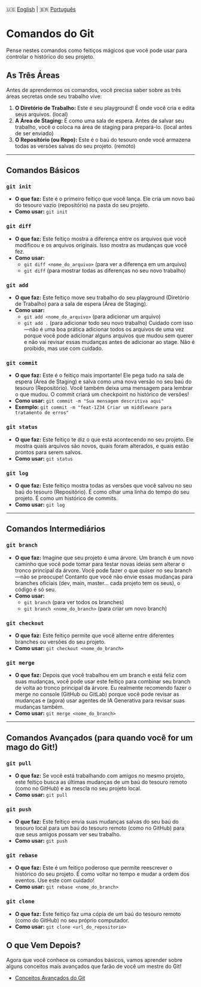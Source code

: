 🇺🇸 [English](../COMMANDS.md) | 🇧🇷 [Português](./COMMANDS.md)

# Comandos do Git

Pense nestes comandos como feitiços mágicos que você pode usar para controlar o histórico do seu projeto.

## As Três Áreas

Antes de aprendermos os comandos, você precisa saber sobre as três áreas secretas onde seu trabalho vive:

1. **O Diretório de Trabalho:** Este é seu playground! É onde você cria e edita seus arquivos. (local)
2. **A Área de Staging:** É como uma sala de espera. Antes de salvar seu trabalho, você o coloca na área de staging para prepará-lo. (local antes de ser enviado)
3. **O Repositório (ou Repo):** Este é o baú do tesouro onde você armazena todas as versões salvas do seu projeto. (remoto)

---

## Comandos Básicos

### `git init`

- **O que faz:** Este é o primeiro feitiço que você lança. Ele cria um novo baú do tesouro vazio (repositório) na pasta do seu projeto.
- **Como usar:** `git init`

### `git diff`

- **O que faz:** Este feitiço mostra a diferença entre os arquivos que você modificou e os arquivos originais. Isso mostra as mudanças que você fez.
- **Como usar:**
  - `git diff <nome_do_arquivo>` (para ver a diferença em um arquivo)
  - `git diff` (para mostrar todas as diferenças no seu novo trabalho)

### `git add`

- **O que faz:** Este feitiço move seu trabalho do seu playground (Diretório de Trabalho) para a sala de espera (Área de Staging).
- **Como usar:**
  - `git add <nome_do_arquivo>` (para adicionar um arquivo)
  - `git add .` (para adicionar todo seu novo trabalho) Cuidado com isso—não é uma boa prática adicionar todos os arquivos de uma vez porque você pode adicionar alguns arquivos que mudou sem querer e não vai revisar essas mudanças antes de adicionar ao stage. Não é proibido, mas use com cuidado.

### `git commit`

- **O que faz:** Este é o feitiço mais importante! Ele pega tudo na sala de espera (Área de Staging) e salva como uma nova versão no seu baú do tesouro (Repositório). Você também deixa uma mensagem para lembrar o que mudou. O commit criará um checkpoint no histórico de versões!
- **Como usar:** `git commit -m "Sua mensagem descritiva aqui"`
- **Exemplo:** `git commit -m "feat-1234 Criar um middleware para tratamento de erros"`

### `git status`

- **O que faz:** Este feitiço te diz o que está acontecendo no seu projeto. Ele mostra quais arquivos são novos, quais foram alterados, e quais estão prontos para serem salvos.
- **Como usar:** `git status`

### `git log`

- **O que faz:** Este feitiço mostra todas as versões que você salvou no seu baú do tesouro (Repositório). É como olhar uma linha do tempo do seu projeto. É como um histórico de commits.
- **Como usar:** `git log`

---

## Comandos Intermediários

### `git branch`

- **O que faz:** Imagine que seu projeto é uma árvore. Um branch é um novo caminho que você pode tomar para testar novas ideias sem alterar o tronco principal da árvore. Você pode fazer o que quiser no seu branch—não se preocupe! Contanto que você não envie essas mudanças para branches oficiais (dev, main, master... cada projeto tem os seus), o código é só seu.
- **Como usar:**
  - `git branch` (para ver todos os branches)
  - `git branch <nome_do_branch>` (para criar um novo branch)

### `git checkout`

- **O que faz:** Este feitiço permite que você alterne entre diferentes branches ou versões do seu projeto.
- **Como usar:** `git checkout <nome_do_branch>`

### `git merge`

- **O que faz:** Depois que você trabalhou em um branch e está feliz com suas mudanças, você pode usar este feitiço para combinar seu branch de volta ao tronco principal da árvore. Eu realmente recomendo fazer o merge no console (GitHub ou GitLab) porque você pode revisar as mudanças e (agora) usar agentes de IA Generativa para revisar suas mudanças também.
- **Como usar:** `git merge <nome_do_branch>`

---

## Comandos Avançados (para quando você for um mago do Git!)

### `git pull`

- **O que faz:** Se você está trabalhando com amigos no mesmo projeto, este feitiço busca as últimas mudanças de um baú do tesouro remoto (como no GitHub) e as mescla no seu projeto local.
- **Como usar:** `git pull`

### `git push`

- **O que faz:** Este feitiço envia suas mudanças salvas do seu baú do tesouro local para um baú do tesouro remoto (como no GitHub) para que seus amigos possam ver seu trabalho.
- **Como usar:** `git push`

### `git rebase`

- **O que faz:** Este é um feitiço poderoso que permite reescrever o histórico do seu projeto. É como voltar no tempo e mudar a ordem dos eventos. Use este com cuidado!
- **Como usar:** `git rebase <nome_do_branch>`

### `git clone`

- **O que faz:** Este feitiço faz uma cópia de um baú do tesouro remoto (como do GitHub) no seu próprio computador.
- **Como usar:** `git clone <url_do_repositorio>`

## O que Vem Depois?

Agora que você conhece os comandos básicos, vamos aprender sobre alguns conceitos mais avançados que farão de você um mestre do Git!

- [Conceitos Avançados do Git](./ADVANCED_CONCEPTS.md)
